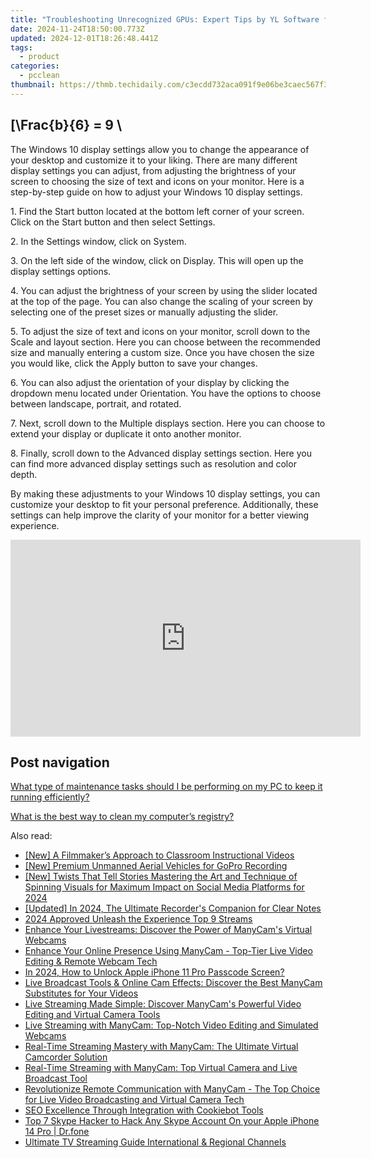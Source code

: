 ```yaml
---
title: "Troubleshooting Unrecognized GPUs: Expert Tips by YL Software for Windows Systems"
date: 2024-11-24T18:50:00.773Z
updated: 2024-12-01T18:26:48.441Z
tags:
  - product
categories:
  - pcclean
thumbnail: https://thmb.techidaily.com/c3ecdd732aca091f9e06be3caec567f3fcd17c056bf2dd14982465e8c7b5b6a1.jpg
---
```


## \[\Frac{b}{6} = 9 \

The Windows 10 display settings allow you to change the appearance of your desktop and customize it to your liking. There are many different display settings you can adjust, from adjusting the brightness of your screen to choosing the size of text and icons on your monitor. Here is a step-by-step guide on how to adjust your Windows 10 display settings. 

1\. Find the Start button located at the bottom left corner of your screen. Click on the Start button and then select Settings.

2\. In the Settings window, click on System.

3\. On the left side of the window, click on Display. This will open up the display settings options. 

4\. You can adjust the brightness of your screen by using the slider located at the top of the page. You can also change the scaling of your screen by selecting one of the preset sizes or manually adjusting the slider.

5\. To adjust the size of text and icons on your monitor, scroll down to the Scale and layout section. Here you can choose between the recommended size and manually entering a custom size. Once you have chosen the size you would like, click the Apply button to save your changes.

6\. You can also adjust the orientation of your display by clicking the dropdown menu located under Orientation. You have the options to choose between landscape, portrait, and rotated.

7\. Next, scroll down to the Multiple displays section. Here you can choose to extend your display or duplicate it onto another monitor.

8\. Finally, scroll down to the Advanced display settings section. Here you can find more advanced display settings such as resolution and color depth. 

By making these adjustments to your Windows 10 display settings, you can customize your desktop to fit your personal preference. Additionally, these settings can help improve the clarity of your monitor for a better viewing experience.

<!-- affiliate ads begin -->
<iframe width="560" height="315" src="https://www.youtube.com/embed/58KlTPHv8dU?si=7ICagyNgrao7OkVO" title="YouTube video player" frameborder="0" allow="accelerometer; autoplay; clipboard-write; encrypted-media; gyroscope; picture-in-picture; web-share" referrerpolicy="strict-origin-when-cross-origin" allowfullscreen></iframe>
<!-- affiliate ads end -->

## Post navigation

[What type of maintenance tasks should I be performing on my PC to keep it running efficiently?](https://tools.techidaily.com/pcclean/products/)

[What is the best way to clean my computer’s registry?](https://tools.techidaily.com/pcclean/products/)

<ins class="adsbygoogle"
     style="display:block"
     data-ad-format="autorelaxed"
     data-ad-client="ca-pub-7571918770474297"
     data-ad-slot="1223367746"></ins>

<ins class="adsbygoogle"
     style="display:block"
     data-ad-client="ca-pub-7571918770474297"
     data-ad-slot="8358498916"
     data-ad-format="auto"
     data-full-width-responsive="true"></ins>

<span class="atpl-alsoreadstyle">Also read:</span>
<div><ul>
<li><a href="https://extra-information.techidaily.com/new-a-filmmakers-approach-to-classroom-instructional-videos/"><u>[New] A Filmmaker’s Approach to Classroom Instructional Videos</u></a></li>
<li><a href="https://extra-support.techidaily.com/new-premium-unmanned-aerial-vehicles-for-gopro-recording/"><u>[New] Premium Unmanned Aerial Vehicles for GoPro Recording</u></a></li>
<li><a href="https://instagram-video-files.techidaily.com/new-twists-that-tell-stories-mastering-the-art-and-technique-of-spinning-visuals-for-maximum-impact-on-social-media-platforms-for-2024/"><u>[New] Twists That Tell Stories Mastering the Art and Technique of Spinning Visuals for Maximum Impact on Social Media Platforms for 2024</u></a></li>
<li><a href="https://fox-links.techidaily.com/updated-in-2024-the-ultimate-recorders-companion-for-clear-notes/"><u>[Updated] In 2024, The Ultimate Recorder's Companion for Clear Notes</u></a></li>
<li><a href="https://article-helps.techidaily.com/2024-approved-unleash-the-experience-top-9-streams/"><u>2024 Approved Unleash the Experience Top 9 Streams</u></a></li>
<li><a href="https://discover-awesome.techidaily.com/enhance-your-livestreams-discover-the-power-of-manycams-virtual-webcams/"><u>Enhance Your Livestreams: Discover the Power of ManyCam's Virtual Webcams</u></a></li>
<li><a href="https://discover-awesome.techidaily.com/enhance-your-online-presence-using-manycam-top-tier-live-video-editing-and-remote-webcam-tech/"><u>Enhance Your Online Presence Using ManyCam - Top-Tier Live Video Editing & Remote Webcam Tech</u></a></li>
<li><a href="https://ios-unlock.techidaily.com/in-2024-how-to-unlock-apple-iphone-11-pro-passcode-screen-by-drfone-ios/"><u>In 2024, How to Unlock Apple iPhone 11 Pro Passcode Screen?</u></a></li>
<li><a href="https://discover-awesome.techidaily.com/live-broadcast-tools-and-online-cam-effects-discover-the-best-manycam-substitutes-for-your-videos/"><u>Live Broadcast Tools & Online Cam Effects: Discover the Best ManyCam Substitutes for Your Videos</u></a></li>
<li><a href="https://discover-awesome.techidaily.com/live-streaming-made-simple-discover-manycams-powerful-video-editing-and-virtual-camera-tools/"><u>Live Streaming Made Simple: Discover ManyCam's Powerful Video Editing and Virtual Camera Tools</u></a></li>
<li><a href="https://discover-awesome.techidaily.com/live-streaming-with-manycam-top-notch-video-editing-and-simulated-webcams/"><u>Live Streaming with ManyCam: Top-Notch Video Editing and Simulated Webcams</u></a></li>
<li><a href="https://discover-awesome.techidaily.com/real-time-streaming-mastery-with-manycam-the-ultimate-virtual-camcorder-solution/"><u>Real-Time Streaming Mastery with ManyCam: The Ultimate Virtual Camcorder Solution</u></a></li>
<li><a href="https://discover-awesome.techidaily.com/real-time-streaming-with-manycam-top-virtual-camera-and-live-broadcast-tool/"><u>Real-Time Streaming with ManyCam: Top Virtual Camera and Live Broadcast Tool</u></a></li>
<li><a href="https://discover-awesome.techidaily.com/revolutionize-remote-communication-with-manycam-the-top-choice-for-live-video-broadcasting-and-virtual-camera-tech/"><u>Revolutionize Remote Communication with ManyCam - The Top Choice for Live Video Broadcasting and Virtual Camera Tech</u></a></li>
<li><a href="https://data-safeguard.techidaily.com/seo-excellence-through-integration-with-cookiebot-tools/"><u>SEO Excellence Through Integration with Cookiebot Tools</u></a></li>
<li><a href="https://location-social.techidaily.com/top-7-skype-hacker-to-hack-any-skype-account-on-your-apple-iphone-14-pro-drfone-by-drfone-virtual-ios/"><u>Top 7 Skype Hacker to Hack Any Skype Account On your Apple iPhone 14 Pro | Dr.fone</u></a></li>
<li><a href="https://extra-lessons.techidaily.com/ultimate-tv-streaming-guide-international-and-regional-channels/"><u>Ultimate TV Streaming Guide International & Regional Channels</u></a></li>
</ul></div>

